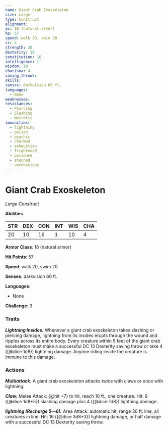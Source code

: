 ```yaml
---
name: Giant Crab Exoskeleton
size: Large
type: Construct
alignment: 
ac: 18 (natural armor)
hp: 57
speed: walk 20, swim 20
cr: 3
strength: 20
dexterity: 10
constitution: 16
intelligence: 1
wisdom: 10
charisma: 4
saving_throws:
skills:
senses: darkvision 60 ft.
languages:
  - None
weaknesses:
resistances:
  - Piercing
  - Slashing
  - Necrotic
immunities:
  - lightning
  - poison
  - psychic
  - charmed
  - exhaustion
  - frightened
  - poisoned
  - stunned
  - unconscious
---
```


# Giant Crab Exoskeleton

*Large Construct*

**Abilities**

| STR | DEX | CON | INT | WIS | CHA |
| --- | --- | --- | --- | --- | --- |
| 20 | 10 | 16 | 1 | 10 | 4 |

**Armor Class**: 18 (natural armor)

**Hit Points**: 57

**Speed**: walk 20, swim 20

**Senses**: darkvision 60 ft.

**Languages**:
  - None

**Challenge**: 3

### Traits
***Lightning Insides.*** Whenever a giant crab exoskeleton takes slashing or piercing damage, lightning from its insides erupts through the wound and ripples across its entire body. Every creature within 5 feet of the giant crab exoskeleton must make a successful DC 13 Dexterity saving throw or take 4 ({@dice 1d8}) lightning damage. Anyone riding inside the creature is immune to this damage.

### Actions
***Multiattack.*** A giant crab exoskeleton attacks twice with claws or once with lightning.

***Claw.*** Melee Attack: {@hit +7} to hit, reach 10 ft., one creature. Hit: 9 ({@dice 1d8+5}) slashing damage plus 4 ({@dice 1d8}) lightning damage.

***lightning (Recharge 5—6).*** Area Attack: automatic hit, range 30 ft. line, all creatures in line. Hit: 16 ({@dice 3d8+3}) lightning damage, or half damage with a successful DC 13 Dexterity saving throw.

